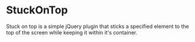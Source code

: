 StuckOnTop
==================

Stuck on top is a simple jQuery plugin that sticks a specified element to the top of the screen while keeping it within it's container.
